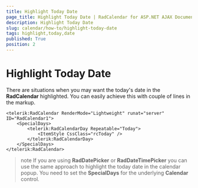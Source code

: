 ```yaml
---
title: Highlight Today Date
page_title: Highlight Today Date | RadCalendar for ASP.NET AJAX Documentation
description: Highlight Today Date
slug: calendar/how-to/highlight-today-date
tags: highlight,today,date
published: True
position: 2
---
```


# Highlight Today Date


There are situations when you may want the today's date in the **RadCalendar** highlighted. You can easily achieve this with couple of lines in the markup.


````ASP.NET
<telerik:RadCalendar RenderMode="Lightweight" runat="server" ID="RadCalendar1">
    <SpecialDays>
        <telerik:RadCalendarDay Repeatable="Today">
            <ItemStyle CssClass="rcToday" />
        </telerik:RadCalendarDay>
    </SpecialDays>
</telerik:RadCalendar>
````



>note 
If you are using **RadDatePicker**  or **RadDateTimePicker** you can use the same approach to highlight the today date in the calendar popup. You need to set the **SpecialDays** for the underlying **Calendar** control.
>



